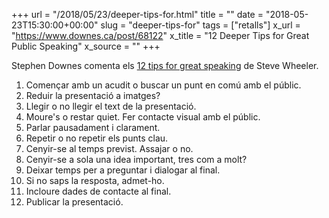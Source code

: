 +++
url = "/2018/05/23/deeper-tips-for.html"
title = ""
date = "2018-05-23T15:30:00+00:00"
slug = "deeper-tips-for"
tags = ["retalls"]
x_url = "https://www.downes.ca/post/68122"
x_title = "12 Deeper Tips for Great Public Speaking"
x_source = ""
+++


Stephen Downes comenta els [12 tips for great speaking](http://www.steve-wheeler.co.uk/2018/05/12-tips-for-great-speaking.html) de Steve Wheeler.

1. Començar amb un acudit o buscar un punt en comú amb el públic.
2. Reduir la presentació a imatges?
3. Llegir o no llegir el text de la presentació.
4. Moure's o restar quiet. Fer contacte visual amb el públic.
5. Parlar pausadament i clarament.
6. Repetir o no repetir els punts clau.
7. Cenyir-se al temps previst. Assajar o no.
8. Cenyir-se a sola una idea important, tres com a molt?
9. Deixar temps per a preguntar i dialogar al final.
10. Si no saps la resposta, admet-ho.
11. Incloure dades de contacte al final.
12. Publicar la presentació.
